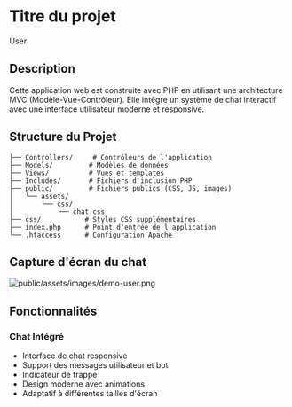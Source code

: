 # Titre du projet
User

## Description
Cette application web est construite avec PHP en utilisant une architecture MVC (Modèle-Vue-Contrôleur). Elle intègre un système de chat interactif avec une interface utilisateur moderne et responsive.

## Structure du Projet
```
├── Controllers/     # Contrôleurs de l'application
├── Models/         # Modèles de données
├── Views/          # Vues et templates
├── Includes/       # Fichiers d'inclusion PHP
├── public/         # Fichiers publics (CSS, JS, images)
│   └── assets/
│       └── css/
│           └── chat.css
├── css/           # Styles CSS supplémentaires
├── index.php      # Point d'entrée de l'application
└── .htaccess      # Configuration Apache
```

## Capture d'écran du chat
![public/assets/images/demo-user.png](http://localhost/sneak-me/user/public/assets/images/demo-user.png)

## Fonctionnalités
### Chat Intégré
- Interface de chat responsive
- Support des messages utilisateur et bot
- Indicateur de frappe
- Design moderne avec animations
- Adaptatif à différentes tailles d'écran



